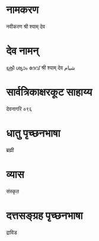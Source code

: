 # नामकरण
नवीकरण श्री श्याम् देव
# देव नामन्
ശ്രീ ശ്യാം ദേവ് श्री श्याम् देव شيام
# सार्वत्रिकाक्षरकूट साहाय्य
देवनागरि ०९६
# धातु पृच्छनभाषा
ब्रह्मी
# व्यास
संस्कृत
# दत्तसङ्ग्रह पृच्छनभाषा 
द्राविड
